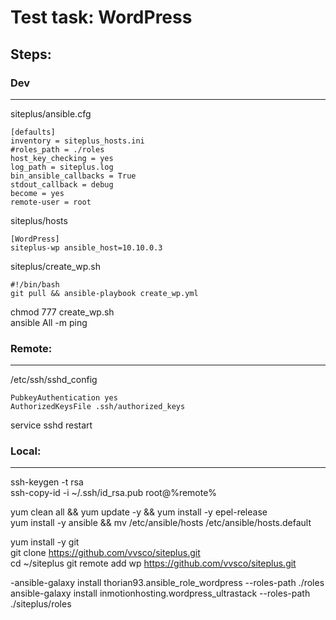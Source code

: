 Test task: WordPress
======================

## Steps:

### Dev
----------------------
siteplus/ansible.cfg  

    [defaults]
    inventory = siteplus_hosts.ini
    #roles_path = ./roles
    host_key_checking = yes
    log_path = siteplus.log
    bin_ansible_callbacks = True
    stdout_callback = debug
    become = yes
    remote-user = root    

siteplus/hosts

    [WordPress]
    siteplus-wp ansible_host=10.10.0.3

siteplus/create_wp.sh

    #!/bin/bash
    git pull && ansible-playbook create_wp.yml

chmod 777 create_wp.sh  
ansible All -m ping  

### Remote:  
----------------------
/etc/ssh/sshd_config

    PubkeyAuthentication yes
    AuthorizedKeysFile .ssh/authorized_keys

service sshd restart

### Local:
----------------------
ssh-keygen -t rsa  
ssh-copy-id -i ~/.ssh/id_rsa.pub root@%remote%  

yum clean all && yum update -y && yum install -y epel-release  
yum install -y ansible && mv /etc/ansible/hosts /etc/ansible/hosts.default  

yum install -y git  
git clone https://github.com/vvsco/siteplus.git  
cd ~/siteplus
git remote add wp https://github.com/vvsco/siteplus.git  

-ansible-galaxy install thorian93.ansible_role_wordpress --roles-path ./roles  
ansible-galaxy install inmotionhosting.wordpress_ultrastack --roles-path ./siteplus/roles  

